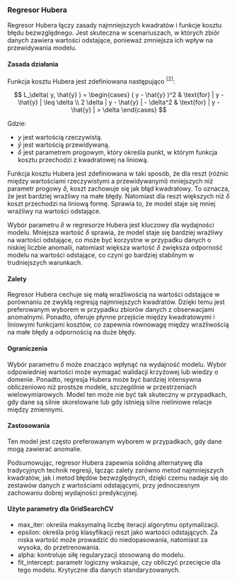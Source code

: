 ### Regresor Hubera

Regresor Hubera łączy zasady najmniejszych kwadratów i funkcje kosztu błędu bezwzględnego. Jest skuteczna w scenariuszach, w których zbiór danych zawiera wartości odstające, ponieważ zmniejsza ich wpływ na przewidywania modelu. 

#### Zasada działania
Funkcja kosztu Hubera jest zdefiniowana następująco $^{[2]}$:

$$
L_\delta( y, \hat{y} ) = \begin{cases}
    ( y - \hat{y} )^2 & \text{for} | y - \hat{y} | \leq \delta \\
    2 \delta  | y - \hat{y} | - \delta^2  & \text{for} | y - \hat{y} | > \delta
\end{cases}
$$

Gdzie:
- $y$ jest wartością rzeczywistą.
- $\hat{y}$ jest wartością przewidywaną.
- $\delta$ jest parametrem progowym, który określa punkt, w którym funkcja kosztu przechodzi z kwadratowej na liniową.

Funkcja kosztu Hubera jest zdefiniowana w taki sposób, że dla reszt (różnic między wartościami rzeczywistymi a przewidywanymi) mniejszych niż parametr progowy $\delta$, koszt zachowuje się jak błąd kwadratowy. To oznacza, że jest bardziej wrażliwy na małe błędy. Natomiast dla reszt większych niż $\delta$ koszt przechodzi na liniową formę. Sprawia to, że model staje się mniej wrażliwy na wartości odstające. 

Wybór parametru $\delta$ w regresorze Hubera jest kluczowy dla wydajności modelu. Mniejsza wartość $\delta$ sprawia, że model staje się bardziej wrażliwy na wartości odstające, co może być korzystne w przypadku danych o niskiej liczbie anomalii, natomiast większa wartość $\delta$ zwiększa odporność modelu na wartości odstające, co czyni go bardziej stabilnym w trudniejszych warunkach.

#### Zalety
Regresor Hubera cechuje się małą wrażliwością na wartości odstające w porównaniu ze zwykłą regresją najmniejszych kwadratów. Dzięki temu jest preferowanym wyborem w przypadku zbiorów danych z obserwacjami anomalnymi. Ponadto, oferuje płynne przejście między kwadratowymi i liniowymi funkcjami kosztów, co zapewnia równowagę między wrażliwością na małe błędy a odpornością na duże błędy.

#### Ograniczenia
Wybór parametru $\delta$ może znacząco wpłynąć na wydajność modelu. Wybór odpowiedniej wartości może wymagać walidacji krzyżowej lub wiedzy o domenie.
Ponadto, regresja Hubera może być bardziej intensywna obliczeniowo niż prostsze modele, szczególnie w przestrzeniach wielowymiarowych. Model ten może nie być tak skuteczny w przypadkach, gdy dane są silnie skorelowane lub gdy istnieją silne nieliniowe relacje między zmiennymi.

#### Zastosowania
Ten model jest często preferowanym wyborem w przypadkach, gdy dane mogą zawierać anomalie.

Podsumowując, regresor Hubera zapewnia solidną alternatywę dla tradycyjnych technik regresji, łącząc zalety zarówno metod najmniejszych kwadratów, jak i metod błędów bezwzględnych, dzięki czemu nadaje się do zestawów danych z wartościami odstającymi, przy jednoczesnym zachowaniu dobrej wydajności predykcyjnej.



#### Użyte parametry dla GridSearchCV

- max_iter: określa maksymalną liczbę iteracji algorytmu optymalizacji.
- epsilon: określa próg klasyfikacji reszt jako wartości odstających. Za niska wartość może prowadzić do niedopasowania, natomiast za wysoka, do przetrenowania.
- alpha: kontroluje siłę regularyzacji stosowaną do modelu.
- fit_intercept: parametr logiczny wskazuje, czy obliczyć przecięcie dla tego modelu. Krytyczne dla danych standaryzowanych. 

